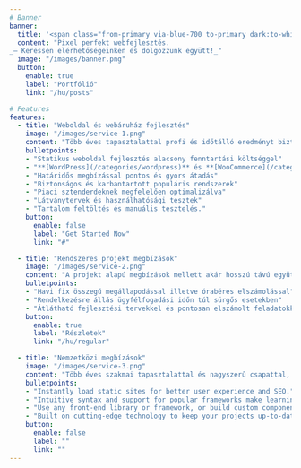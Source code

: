 ```yaml
---
# Banner
banner:
  title: '<span class="from-primary via-blue-700 to-primary dark:to-white dark:from-blue-200 bg-gradient-to-r bg-clip-text text-transparent whitespace-nowrap">Villámgyors,</span> modern weboldalakat készítünk.'
  content: "Pixel perfekt webfejlesztés.
_— Keressen elérhetőségeinken és dolgozzunk együtt!_"
  image: "/images/banner.png"
  button:
    enable: true
    label: "Portfólió"
    link: "/hu/posts"

# Features
features:
  - title: "Weboldal és webáruház fejlesztés"
    image: "/images/service-1.png"
    content: "Több éves tapasztalattal profi és időtálló eredményt biztosítunk. Modern módszerek és alapos piaci ismeretek alapján sokszorozzuk meg az értékesítést és ügyfélbázist."
    bulletpoints:
    - "Statikus weboldal fejlesztés alacsony fenntartási költséggel"
    - "**[WordPress](/categories/wordpress)** és **[WooCommerce](/categories/woocommerce)** weboldalak"
    - "Határidős megbízással pontos és gyors átadás"
    - "Biztonságos és karbantartott populáris rendszerek"
    - "Piaci sztenderdeknek megfelelően optimalizálva"
    - "Látványtervek és használhatósági tesztek"
    - "Tartalom feltöltés és manuális tesztelés."
    button:
      enable: false
      label: "Get Started Now"
      link: "#"

  - title: "Rendszeres projekt megbízások"
    image: "/images/service-2.png"
    content: "A projekt alapú megbízások mellett akár hosszú távú együttműködés keretében vállaljuk nagy volumenű weboldalak fejlesztését és üzemeltetését."
    bulletpoints:
    - "Havi fix összegű megállapodással illetve órabéres elszámolással"
    - "Rendelkezésre állás ügyfélfogadási időn túl sürgős esetekben"
    - "Átlátható fejlesztési tervekkel és pontosan elszámolt feladatokkal"
    button:
      enable: true
      label: "Részletek"
      link: "/hu/regular"

  - title: "Nemzetközi megbízások"
    image: "/images/service-3.png"
    content: "Több éves szakmai tapasztalattal és nagyszerű csapattal, a nemzetközi piacon is kipróbált tudással vállaljuk itthoni és külföldi megbízásainkat."
    bulletpoints:
    - "Instantly load static sites for better user experience and SEO."
    - "Intuitive syntax and support for popular frameworks make learning and using Astro a breeze."
    - "Use any front-end library or framework, or build custom components, for any project size."
    - "Built on cutting-edge technology to keep your projects up-to-date with the latest web standards."
    button:
      enable: false
      label: ""
      link: ""
---
```

